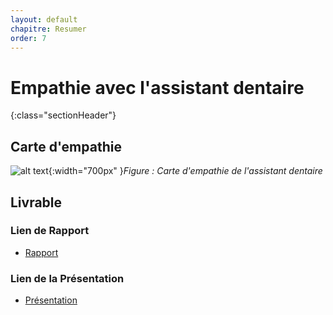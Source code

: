 ```yaml
---
layout: default
chapitre: Resumer
order: 7
---
```


# Empathie avec l'assistant dentaire 
{:class="sectionHeader"}

<!-- new slide -->
## Carte d'empathie

![alt text](./images/assistant-dentaire-spécialiste-Interne.png){:width="700px" }*Figure : Carte d'empathie de l'assistant dentaire*



<!-- note -->

## Livrable 

### Lien de Rapport
- [Rapport](/besoin/empathie-assistant-dentaire/rapport.html)
  
### Lien de la Présentation
- [Présentation](/besoin/empathie-assistant-dentaire/presentation.html)



<!-- new slide -->

